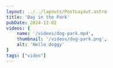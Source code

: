 ```yaml
---
layout: ../../layouts/PostLayout.astro
title: 'Day in the Park'
pubDate: 2024-12-02
videos: {
    name: '/videos/dog-park.mp4',
    thumbnail: '/videos/dog-park.png',
    alt: 'Hello doggy'
}
tags: ["video"]
---
```

